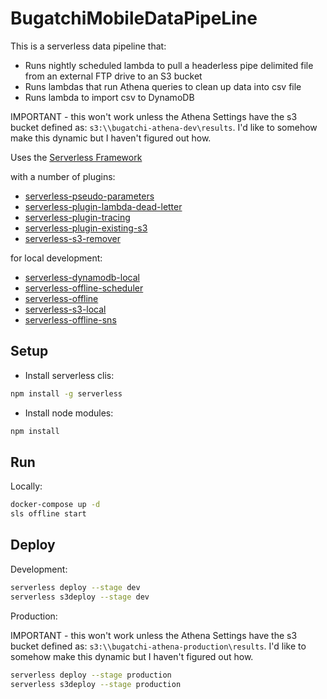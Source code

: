 # BugatchiMobileDataPipeLine

This is a serverless data pipeline that:

- Runs nightly scheduled lambda to pull a headerless pipe delimited file from an external FTP drive to an S3 bucket
- Runs lambdas that run Athena queries to clean up data into csv file
- Runs lambda to import csv to DynamoDB

IMPORTANT - this won't work unless the Athena Settings have the s3 bucket defined as: `s3:\\bugatchi-athena-dev\results`. I'd like to somehow make this dynamic but I haven't figured out how.

Uses the [Serverless Framework](https://serverless.com/)
 
   with a number of plugins:
   - [serverless-pseudo-parameters](https://github.com/svdgraaf/serverless-pseudo-parameters)
   - [serverless-plugin-lambda-dead-letter](https://github.com/gmetzker/serverless-plugin-lambda-dead-letter)
   - [serverless-plugin-tracing](https://github.com/alex-murashkin/serverless-plugin-tracing)
   - [serverless-plugin-existing-s3](https://github.com/matt-filion/serverless-external-s3-event)
   - [serverless-s3-remover](https://github.com/sinofseven/serverless-s3-remover)
  
   for local development:
   - [serverless-dynamodb-local](https://github.com/99xt/serverless-dynamodb-local)
   - [serverless-offline-scheduler](https://github.com/ajmath/serverless-offline-scheduler)
   - [serverless-offline](https://github.com/dherault/serverless-offline)
   - [serverless-s3-local](https://github.com/ar90n/serverless-s3-local)
   - [serverless-offline-sns](https://github.com/mj1618/serverless-offline-sns)

## Setup

- Install serverless clis:

```bash
npm install -g serverless
```
- Install node modules:

```bash
npm install
```

## Run

Locally:

```bash
docker-compose up -d
sls offline start 
```

## Deploy

Development:

```bash
serverless deploy --stage dev
serverless s3deploy --stage dev
```

Production:

IMPORTANT - this won't work unless the Athena Settings have the s3 bucket defined as: `s3:\\bugatchi-athena-production\results`. I'd like to somehow make this dynamic but I haven't figured out how.

```bash
serverless deploy --stage production
serverless s3deploy --stage production

```
